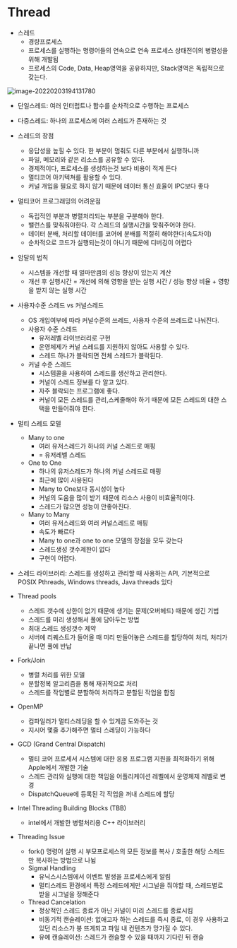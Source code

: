 # Thread



- 스레드
  - 경량프로세스
  - 프로세스를 실행하는 명령어들의 연속으로 연속 프로세스 상태전이의 병렬성을 위해 개발됨
  - 프로세스의 Code, Data, Heap영역을 공유하지만, Stack영역은 독립적으로 갖는다.

![image-20220203194131780](C:\Users\GD\AppData\Roaming\Typora\typora-user-images\image-20220203194131780.png)

- 단일스레드: 여러 인터럽트나 함수를 순차적으로 수행하는 프로세스
- 다중스레드: 하나의 프로세스에 여러 스레드가 존재하는 것

- 스레드의 장점
  - 응답성을 높힐 수 있다. 한 부분이 멈춰도 다른 부분에서 실행하니까
  - 파일, 메모리와 같은 리소스를 공유할 수 있다.
  - 경제적이다, 프로세스를 생성하는것 보다 비용이 적게 든다
  - 멀티코어 아키텍쳐를 활용할 수 있다.
  - 커널 개입을 필요로 하지 않기 때문에 데이터 통신 효율이 IPC보다 좋다

- 멀티코어 프로그래밍의 어려운점
  - 독립적인 부분과 병렬처리되는 부분을 구분해야 한다.
  - 밸런스를 맞춰줘야한다. 각 스레드의 실행시간을 맞춰주어야 한다.
  - 데이터 분배, 처리할 데이터를 코어에 분배를 적절히 해야한다(속도차이)
  - 순차적으로 코드가 실행되는것이 아니기 때문에 디버깅이 어렵다

- 암달의 법칙
  - 시스템을 개선할 때 얼마만큼의 성능 향상이 있는지 계산
  - 개선 후 실행시간 = 개선에 의해 영향을 받는 실행 시간 / 성능 향상 비율 + 영향을 받지 않는 실행 시간

- 사용자수준 스레드 vs 커널스레드
  - OS 개입여부에 따라 커널수준의 쓰레드, 사용자 수준의 쓰레드로 나눠진다.
  - 사용자 수준 스레드
    - 유저레벨 라이브러리로 구현
    - 운영체제가 커널 스레드를 지원하지 않아도 사용할 수 있다.
    - 스레드 하나가 블락되면 전체 스레드가 블락된다.
  - 커널 수준 스레드
    - 시스템콜을 사용하여 스레드를 생산하고 관리한다.
    - 커널이 스레드 정보를 다 알고 있다.
    - 자주 블락되는 프로그램에 좋다.
    - 커널이 모든 스레드를 관리,스케줄해야 하기 때문에 모든 스레드의 대한 스택을 만들어줘야 한다.
- 멀티 스레드 모델
  - Many to one
    - 여러 유저스레드가 하나의 커널 스레드로 매핑
    - = 유저레벨 스레드
  - One to One
    - 하나의 유저스레드가 하나의 커널 스레드로 매핑
    - 최근에 많이 사용된다
    - Many to One보다 동시성이 높다
    - 커널의 도움을 많이 받기 때문에 리소스 사용이 비효율적이다.
    - 스레드가 많으면 성능이 안좋아진다.
  - Many to Many
    - 여러 유저스레드와 여러 커널스레드로 매핑
    - 속도가 빠르다
    - Many to one과 one to one 모델의 장점을 모두 갖는다
    - 스레드생성 갯수제한이 없다
    - 구현이 어렵다.
- 스레드 라이브러리: 스레드를 생성하고 관리할 때 사용하는 API, 기본적으로 POSIX Pthreads, Windows threads, Java threads 있다



- Thread pools
  - 스레드 갯수에 상한이 없기 때문에 생기는 문제(오버헤드) 때문에 생긴 기법
  - 스레드를 미리 생성해서 풀에 담아두는 방법
  - 최대 스레드 생성갯수 제약
  - 서버에 리퀘스트가 들어올 때 미리 만들어놓은 스레드를 할당하여 처리, 처리가 끝나면 풀에 반납
- Fork/Join 
  - 병렬 처리를 위한 모델
  - 분할정복 알고리즘을 통해 재귀적으로 처리
  - 스레드를 작업별로 분할하여 처리하고 분할된 작업을 합침
- OpenMP
  - 컴파일러가 멀티스레딩을 할 수 있게끔 도와주는 것
  - 지시어 몇줄 추가해주면 멀티 스레딩이 가능하다

- GCD (Grand Central Dispatch)
  - 멀티 코어 프로세서 시스템에 대한 응용 프로그램 지원을 최적화하기 위해 Apple에서 개발한 기술
  - 스레드 관리와 실행에 대한 책임을 어플리케이션 레벨에서 운영체제 레벨로 변경
  - DispatchQueue에 등록된 각 작업을 꺼내 스레드에 할당
- Intel Threading Building Blocks (TBB)
  - intel에서 개발한 병렬처리용 C++ 라이브러리



- Threading Issue
  - fork() 명령어 실행 시 부모프로세스의 모든 정보를 복사 / 호출한 해당 스레드만 복사하는 방법으로 나뉨
  - Sigmal Handling
    - 유닉스시스템에서 이벤트 발생을 프로세스에게 알림
    - 멀티스레드 환경에서 특정 스레드에게만 시그널을 줘야할 때, 스레드별로 받을 시그널을 정해준다
  - Thread Cancelation
    - 정상적인 스레드 종료가 아닌 커널이 미리 스레드를 종료시킴
    - 비동기적 캔슬레이션: 없애고자 하는 스레드를 즉시 종료, 이 경우 사용하고 있던 리소스가 붕 뜨게되고 파일 내 컨텐츠가 망가질 수 있다.
    - 유예 캔슬레이션: 스레드가 캔슬할 수 있을 때까지 기다린 뒤 캔슬

